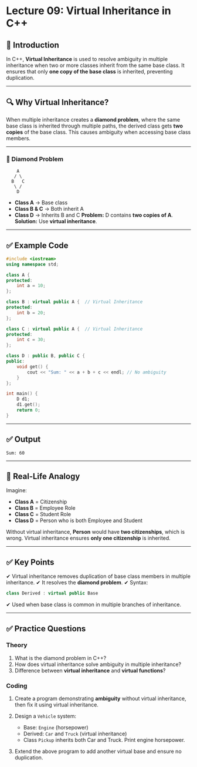 


# Lecture 09: Virtual Inheritance in C++



## **📌 Introduction**

In C++, **Virtual Inheritance** is used to resolve ambiguity in multiple inheritance when two or more classes inherit from the same base class. It ensures that only **one copy of the base class** is inherited, preventing duplication.

---

## **🔍 Why Virtual Inheritance?**

When multiple inheritance creates a **diamond problem**, where the same base class is inherited through multiple paths, the derived class gets **two copies** of the base class.
This causes ambiguity when accessing base class members.

---

### **🛑 Diamond Problem**

```
    A
   / \
  B   C
   \ /
    D
```

* **Class A** → Base class
* **Class B & C** → Both inherit A
* **Class D** → Inherits B and C
  **Problem:** D contains **two copies of A**.
  **Solution:** Use **virtual inheritance**.

---

## **✅ Example Code**

```cpp
#include <iostream>
using namespace std;

class A {
protected:
    int a = 10;
};

class B : virtual public A {  // Virtual Inheritance
protected:
    int b = 20;
};

class C : virtual public A {  // Virtual Inheritance
protected:
    int c = 30;
};

class D : public B, public C {
public:
    void get() {
        cout << "Sum: " << a + b + c << endl; // No ambiguity
    }
};

int main() {
    D d1;
    d1.get();
    return 0;
}
```

---

## **✅ Output**

```
Sum: 60
```

---

## **🧠 Real-Life Analogy**

Imagine:

* **Class A** = Citizenship
* **Class B** = Employee Role
* **Class C** = Student Role
* **Class D** = Person who is both Employee and Student

Without virtual inheritance, **Person** would have **two citizenships**, which is wrong.
Virtual inheritance ensures **only one citizenship** is inherited.

---

## **✅ Key Points**

✔ Virtual inheritance removes duplication of base class members in multiple inheritance.
✔ It resolves the **diamond problem**.
✔ Syntax:

```cpp
class Derived : virtual public Base
```

✔ Used when base class is common in multiple branches of inheritance.

---

## **✅ Practice Questions**

### **Theory**

1. What is the diamond problem in C++?
2. How does virtual inheritance solve ambiguity in multiple inheritance?
3. Difference between **virtual inheritance** and **virtual functions**?

### **Coding**

1. Create a program demonstrating **ambiguity** without virtual inheritance, then fix it using virtual inheritance.
2. Design a `Vehicle` system:

   * Base: `Engine` (horsepower)
   * Derived: `Car` and `Truck` (virtual inheritance)
   * Class `Pickup` inherits both Car and Truck.
     Print engine horsepower.
3. Extend the above program to add another virtual base and ensure no duplication.
